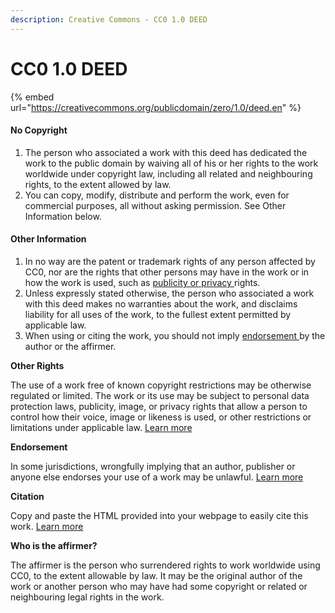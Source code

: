 ```yaml
---
description: Creative Commons - CC0 1.0 DEED
---
```


# CC0 1.0 DEED

{% embed url="https://creativecommons.org/publicdomain/zero/1.0/deed.en" %}

#### No Copyright <a href="#no-copyright" id="no-copyright"></a>

1. The person who associated a work with this deed has dedicated the work to the public domain by waiving all of his or her rights to the work worldwide under copyright law, including all related and neighbouring rights, to the extent allowed by law.
2. You can copy, modify, distribute and perform the work, even for commercial purposes, all without asking permission. See Other Information below.

#### Other Information <a href="#other-information" id="other-information"></a>

1. In no way are the patent or trademark rights of any person affected by CC0, nor are the rights that other persons may have in the work or in how the work is used, such as [publicity or privacy ](https://wiki.creativecommons.org/Frequently\_Asked\_Questions#When\_are\_publicity\_rights\_relevant.3F)rights.
2. Unless expressly stated otherwise, the person who associated a work with this deed makes no warranties about the work, and disclaims liability for all uses of the work, to the fullest extent permitted by applicable law.
3. When using or citing the work, you should not imply [endorsement ](https://creativecommons.org/publicdomain/zero/1.0/deed.en)by the author or the affirmer.

**Other Rights**

The use of a work free of known copyright restrictions may be otherwise regulated or limited. The work or its use may be subject to personal data protection laws, publicity, image, or privacy rights that allow a person to control how their voice, image or likeness is used, or other restrictions or limitations under applicable law. [Learn more](https://wiki.creativecommons.org/Frequently\_Asked\_Questions#When\_are\_publicity\_rights\_relevant.3F)

**Endorsement**

In some jurisdictions, wrongfully implying that an author, publisher or anyone else endorses your use of a work may be unlawful. [Learn more](https://wiki.creativecommons.org/Frequently\_Asked\_Questions#Do\_I\_need\_to\_be\_aware\_of\_anything\_else\_when\_providing\_attribution\_or\_credit.3F)

**Citation**

Copy and paste the HTML provided into your webpage to easily cite this work. [Learn more](https://wiki.creativecommons.org/CC0\_FAQ#Do\_I\_have\_to\_attribute\_the\_person\_who\_applied\_CC0\_to\_their\_work.3F)

**Who is the affirmer?**

The affirmer is the person who surrendered rights to work worldwide using CC0, to the extent allowable by law. It may be the original author of the work or another person who may have had some copyright or related or neighbouring legal rights in the work.

